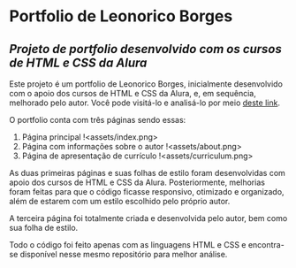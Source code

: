# **Portfolio de Leonorico Borges**
## *Projeto de portfolio desenvolvido com os cursos de HTML e CSS da Alura*

Este projeto é um portfolio de Leonorico Borges, inicialmente desenvolvido com o apoio dos cursos de HTML e CSS da Alura, e, em sequência, melhorado pelo autor. Você pode visitá-lo e analisá-lo por meio [deste link](https://portfolio-leonorico-borges.vercel.app/).

O portfolio conta com três páginas sendo essas:

1. Página principal
!<assets/index.png>
2. Página com informações sobre o autor
!<assets/about.png>
3. Página de apresentação de currículo
!<assets/curriculum.png>

As duas primeiras páginas e suas folhas de estilo foram desenvolvidas com apoio dos cursos de HTML e CSS da Alura. Posteriormente, melhorias foram feitas para que o código ficasse responsivo, otimizado e organizado, além de estarem com um estilo escolhido pelo próprio autor.

A terceira página foi totalmente criada e desenvolvida pelo autor, bem como sua folha de estilo.

Todo o código foi feito apenas com as linguagens HTML e CSS e encontra-se disponível nesse mesmo repositório para melhor análise.

